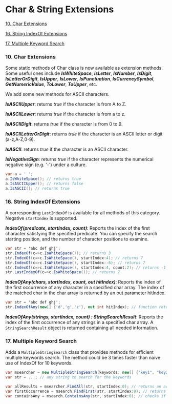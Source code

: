 # Char & String Extensions

[10. Char Extensions](#CharExtensions)

[16. String IndexOf Extensions](#IndexOfExtensions)

[17. Multiple Keyword Search](#MultipleStringSearch)

### <a name="CharExtensions"></a>10. Char Extensions

Some static methods of Char class is now available as extension methods. Some useful ones include **_IsWhiteSpace_**, **_IsLetter_**, **_IsNumber_**, **_IsDigit_**, **_IsLetterOrDigit_**, **_IsUpper_**, **_IsLower_**, **_IsPunctuation_**, **_IsCurrencySymbol_**, **_GetNumericValue_**, **_ToLower_**, **_ToUpper_**, etc.

We add some new methods for ASCII characters.

**_IsASCIIUpper_**: returns _true_ if the character is from A to Z.

**_IsASCIILower_**: returns _true_ if the character is from a to z.

**_IsASCIIDigit_**: returns _true_ if the character is from 0 to 9.

**_IsASCIILetterOrDigit_**: returns _true_ if the character is an ASCII letter or digit (a-z,A-Z,0-9).

**_IsASCII_**: returns _true_ if the character is an ASCII character.

**_IsNegativeSign_**: returns _true_ if the character represents the numerical negative sign (e.g. '-') under a culture.

```c#
var a = ' ';
a.IsWhiteSpace(); // returns true
a.IsASCIIUpper(); // returns false
a.IsASCII(); // returns true
```

### <a name="IndexOfExtensions"></a>16. String IndexOf Extensions

A corresponding ``LastIndexOf`` is available for all methods of this category. Negative ``startIndex`` is supported.

**_IndexOf(predicate, startIndex, count)_**: Reports the index of the first character satisfying the specified predicate. You can specify the search starting position, and the number of character positions to examine.

```c#
var str = 'abc def ghj';
str.IndexOf(c=>c.IsWhiteSpace()); // returns 3
str.IndexOf(c=>c.IsWhiteSpace(), startIndex:4); // returns 7
str.IndexOf(c=>c.IsWhiteSpace(), startIndex:-6); // returns 7
str.IndexOf(c=>c.IsWhiteSpace(), startIndex:4, count:2); // returns -1
str.LastIndexOf(c=>c.IsWhiteSpace()); // returns 7

```

**_IndexOfAny(chars, startIndex, count, out hitIndex)_**: Reports the index of the first occurrence of any character in a specified char array. The index of the matched char in the char array is returned by an out parameter hitIndex. 

```c#
var str = 'abc def ghj';
str.IndexOfAny(new[] {'d','g','z'}, out int hitIndex); // function returns 4 ('d' matched), and hitIndex returns 0 (the index of 'd' is 0 in the char array).
```

**_IndexOfAny(strings, startIndex, count) : StringSearchResult_**: Reports the index of the first occurrence of any strings in a specified char array. A ``StringSearchResult`` object is returned containing all needed information.

### <a name="MultipleStringSearch"></a>17. Multiple Keyword Search

Adds a ``MultipleStringSearch`` class that provides methods for efficient multiple keywords search. The method could be 3 times faster than naive use of IndexOf for 10 keywords.

```c#
var msearcher = new MultipleStringSearch(keywords: new[] {"key1", "key2", "key3", "key4", ...}) // you can pass in as many keywords as you like.
var str = ...; // any string to search for the keywords

var allResults = msearcher.FindAll(str, startIndex:0); // returns an array of StringSearchResult objects
var firstOccurrence = msearch.FindFirst(str, startIndex:0); // returns one StringSearchResult object representing the first occurrence of any of the keyword.
var containsAny = msearch.ContainsAny(str, startIndex:0); // checks if str contains any of the keyword
```
